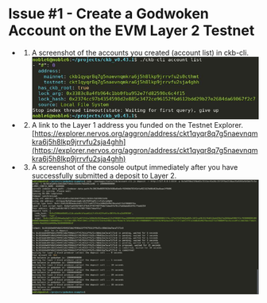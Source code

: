 # Issue #1 - Create a Godwoken Account on the EVM Layer 2 Testnet

- 1. A screenshot of the accounts you created (account list) in ckb-cli.
![Account list](https://github.com/bitcoineazy/CKB_Broaden_the_Spectrum/blob/main/Godwoken_account/account_list.jpg)

- 2. A link to the Layer 1 address you funded on the Testnet Explorer.
[https://explorer.nervos.org/aggron/address/ckt1qyqr8q7g5naevnqmkra6j5h8lkp9jrrvfu2sja4ghh](https://explorer.nervos.org/aggron/address/ckt1qyqr8q7g5naevnqmkra6j5h8lkp9jrrvfu2sja4ghh)

- 3. A screenshot of the console output immediately after you have successfully submitted a deposit to Layer 2.
![Layer 2 Deposit](https://github.com/bitcoineazy/CKB_Broaden_the_Spectrum/blob/main/Godwoken_account/layer_2_deposit.jpg)
